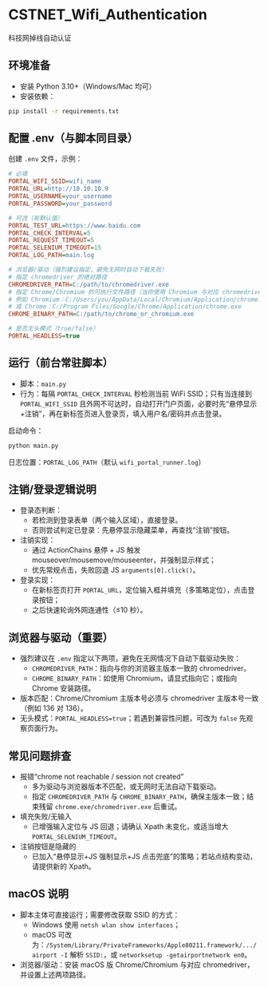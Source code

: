 # CSTNET_Wifi_Authentication
科技网掉线自动认证

## 环境准备
- 安装 Python 3.10+（Windows/Mac 均可）
- 安装依赖：
```bash
pip install -r requirements.txt
```

## 配置 .env（与脚本同目录）
创建 `.env` 文件，示例：
```ini
# 必填
PORTAL_WIFI_SSID=wifi_name
PORTAL_URL=http://10.10.10.9
PORTAL_USERNAME=your_username
PORTAL_PASSWORD=your_password

# 可选（有默认值）
PORTAL_TEST_URL=https://www.baidu.com
PORTAL_CHECK_INTERVAL=5
PORTAL_REQUEST_TIMEOUT=5
PORTAL_SELENIUM_TIMEOUT=15
PORTAL_LOG_PATH=main.log

# 浏览器/驱动（强烈建议指定，避免无网时自动下载失败）
# 指定 chromedriver 的绝对路径
CHROMEDRIVER_PATH=C:/path/to/chromedriver.exe
# 指定 Chrome/Chromium 的可执行文件路径（当你使用 Chromium 与对应 chromedriver 时很有用）
# 例如 Chromium：C:/Users/you/AppData/Local/Chromium/Application/chrome.exe
# 或 Chrome：C:/Program Files/Google/Chrome/Application/chrome.exe
CHROME_BINARY_PATH=C:/path/to/chrome_or_chromium.exe

# 是否无头模式（true/false）
PORTAL_HEADLESS=true
```

## 运行（前台常驻脚本）
- 脚本：`main.py`
- 行为：每隔 `PORTAL_CHECK_INTERVAL` 秒检测当前 WiFi SSID；只有当连接到 `PORTAL_WIFI_SSID` 且外网不可达时，自动打开门户页面，必要时先“悬停显示+注销”，再在新标签页进入登录页，填入用户名/密码并点击登录。

启动命令：
```bash
python main.py
```
日志位置：`PORTAL_LOG_PATH`（默认 `wifi_portal_runner.log`）

## 注销/登录逻辑说明
- 登录态判断：
  - 若检测到登录表单（两个输入区域），直接登录。
  - 否则尝试判定已登录：先悬停显示隐藏菜单，再查找“注销”按钮。
- 注销实现：
  - 通过 ActionChains 悬停 + JS 触发 mouseover/mousemove/mouseenter，并强制显示样式；
  - 优先常规点击，失败回退 JS `arguments[0].click()`。
- 登录实现：
  - 在新标签页打开 `PORTAL_URL`，定位输入框并填充（多策略定位），点击登录按钮；
  - 之后快速轮询外网连通性（≤10 秒）。

## 浏览器与驱动（重要）
- 强烈建议在 `.env` 指定以下两项，避免在无网情况下自动下载驱动失败：
  - `CHROMEDRIVER_PATH`：指向与你的浏览器主版本一致的 chromedriver。
  - `CHROME_BINARY_PATH`：如使用 Chromium，请显式指向它；或指向 Chrome 安装路径。
- 版本匹配：Chrome/Chromium 主版本号必须与 chromedriver 主版本号一致（例如 136 对 136）。
- 无头模式：`PORTAL_HEADLESS=true`；若遇到兼容性问题，可改为 `false` 先观察页面行为。

## 常见问题排查
- 报错“chrome not reachable / session not created”
  - 多为驱动与浏览器版本不匹配，或无网时无法自动下载驱动。
  - 指定 `CHROMEDRIVER_PATH` 与 `CHROME_BINARY_PATH`，确保主版本一致；结束残留 `chrome.exe/chromedriver.exe` 后重试。
- 填充失败/无输入
  - 已增强输入定位与 JS 回退；请确认 Xpath 未变化，或适当增大 `PORTAL_SELENIUM_TIMEOUT`。
- 注销按钮是隐藏的
  - 已加入“悬停显示+JS 强制显示+JS 点击兜底”的策略；若站点结构变动，请提供新的 Xpath。

## macOS 说明
- 脚本主体可直接运行；需要修改获取 SSID 的方式：
  - Windows 使用 `netsh wlan show interfaces`；
  - macOS 可改为：`/System/Library/PrivateFrameworks/Apple80211.framework/.../airport -I` 解析 `SSID:`，或 `networksetup -getairportnetwork en0`。
- 浏览器/驱动：安装 macOS 版 Chrome/Chromium 与对应 chromedriver，并设置上述两项路径。


